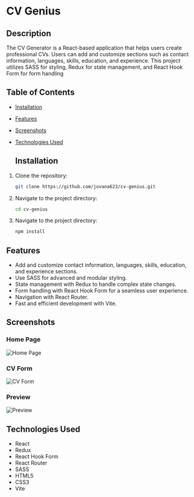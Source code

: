 # CV Genius

## Description
The CV Generator is a React-based application that helps users create professional CVs. Users can add and customize sections such as contact information, languages, skills, education, and experience. This project utilizes SASS for styling, Redux for state management, and React Hook Form for form handling

## Table of Contents
- [Installation](#installation)
- [Features](#features)
- [Screenshots](#screenshots)
- [Technologies Used](#technologies-used)

  ## Installation
1. Clone the repository:
   ```sh
   git clone https://github.com/jovana623/cv-genius.git
   
2. Navigate to the project directory:
   ```sh
   cd cv-genius
   
2. Navigate to the project directory:
   ```sh
   npm install

## Features
- Add and customize contact information, languages, skills, education, and experience sections.
- Use SASS for advanced and modular styling.
- State management with Redux to handle complex state changes.
- Form handling with React Hook Form for a seamless user experience.
- Navigation with React Router.
- Fast and efficient development with Vite.

## Screenshots
### Home Page
![Home Page](./screenshots/languages.png)
### CV Form
![CV Form](./screenshots/form.png)
### Preview
![Preview](./screenshots/preview.png)



## Technologies Used
- React
- Redux
- React Hook Form
- React Router
- SASS
- HTML5
- CSS3
- Vite






